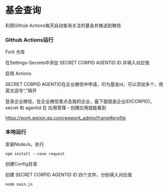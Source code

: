 # 基金查询

利用Github Actions每天自动查询关注的基金并推送到微信

### Github Actions运行

Fork 仓库

在Settings-Secrets中添加 SECRET CORPID AGENTID ID 并填入对应值

启用 Actions

SECRET CORPID AGENTID在企业微信中申请，ID为基金id，可以添加多个，用英文逗号“,”隔开

登录企业微信，在企业微信里点击我的企业，最下面就是企业ID(CORPID)，secret 和 agentid 在 应用管理 - 创建应用就能看到

https://work.weixin.qq.com/wework_admin/frame#profile


### 本地运行

安装NodeJs，执行
```
npm install --save request
```
创建Config目录

创建 SECRET CORPID AGENTID ID 四个文件，分别填入对应值
```
node main.js
```